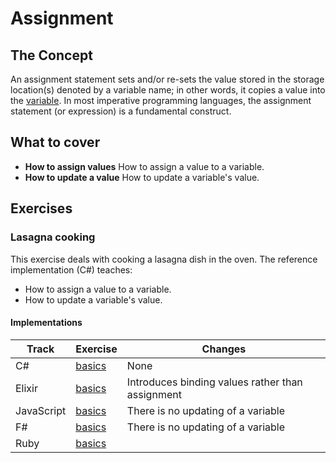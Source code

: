# Assignment

## The Concept

An assignment statement sets and/or re-sets the value stored in the storage location(s) denoted by a variable name; in other words, it copies a value into the [variable][concept-variables]. In most imperative programming languages, the assignment statement (or expression) is a fundamental construct.

## What to cover

- **How to assign values** How to assign a value to a variable.
- **How to update a value** How to update a variable's value.

## Exercises

### Lasagna cooking

This exercise deals with cooking a lasagna dish in the oven. The reference implementation (C#) teaches:

- How to assign a value to a variable.
- How to update a variable's value.

#### Implementations

| Track      | Exercise                            | Changes                                          |
| ---------- | ----------------------------------- | ------------------------------------------------ |
| C#         | [basics][implementation-csharp]     | None                                             |
| Elixir     | [basics][implementation-elixir]     | Introduces binding values rather than assignment |
| JavaScript | [basics][implementation-javascript] | There is no updating of a variable               |
| F#         | [basics][implementation-fsharp]     | There is no updating of a variable               |
| Ruby       | [basics][implementation-ruby]       |                                                  |

[implementation-csharp]: ../../languages/csharp/exercises/concept/basics/.docs/introduction.md
[implementation-elixir]: ../../languages/elixir/exercises/concept/lasagna/.docs/introduction.md
[implementation-fsharp]: ../../languages/fsharp/exercises/concept/lasagna/.docs/introduction.md
[implementation-javascript]: ../../languages/javascript/exercises/concept/basics/.docs/introduction.md
[implementation-ruby]: ../../languages/ruby/exercises/concept/lasagna/.docs/introduction.md
[concept-variables]: ./variables.md
